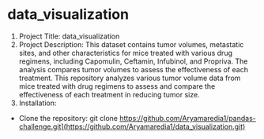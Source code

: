 # data_visualization
1. Project Title: data_visualization
2. Project Description:
This dataset contains tumor volumes, metastatic sites, and other characteristics for mice treated with various drug regimens, including Capomulin, Ceftamin, Infubinol, and Propriva. The analysis compares tumor volumes to assess the effectiveness of each treatment.
This repository analyzes various tumor volume data from mice treated with drug regimens to assess and compare the effectiveness of each treatment in reducing tumor size.
4. Installation: 
- Clone the repository:
  git clone https://github.com/Aryamaredia1/pandas-challenge.git](https://github.com/Aryamaredia1/data_visualization.git)
